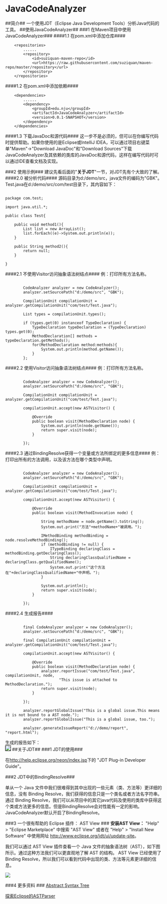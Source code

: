 # JavaCodeAnalyzer
##简介##
一个使用JDT（Eclipse Java Development Tools）分析Java代码的工具。
##使用JavaCodeAnalyzer##
###1 在Maven项目中使用JavaCodeAnalyzer###
####1.1 在pom.xml中添加仓库####

		<repositories>
			......
			<repository>
				<id>suziquan-maven-repo</id>
				<url>https://raw.githubusercontent.com/suziquan/maven-repo/master/repository</url>
			</repository>
		</repositories>


####1.2 在pom.xml中添加依赖####

		<dependencies>
			......
			<dependency>
				<groupId>edu.nju</groupId>
				<artifactId>JavaCodeAnalyzer</artifactId>
				<version>0.0.1-SNAPSHOT</version>
			</dependency>
		</dependencies>
####1.3 下载JavaDoc和源代码####
这一步不是必须的，但可以在你编写代码时提供帮助。如果你使用的是Eclipse或IntelliJ IDEA，可以通过项目右键菜单"Maven"->"Download JavaDoc"和"Download Sources"下载JavaCodeAnalyzer及其依赖的类库的JavaDoc和源代码，这样在编写代码时可以通过IDE查看文档及实现。

###2 使用示例###
建议先看后面的"<strong>关于JDT</strong>"一节，对JDT先有个大致的了解。
####2.0 被分析代码####
源码目录为d:/demo/src，java文件的编码为"GBK"。Test.java在d:/demo/src/com/test目录下，其内容如下：
<pre><code>
package com.test;

import java.util.*;

public class Test{
	
	public void method1(){
		List list = new ArrayList();
		list.forEach((e)->System.out.println(e));
	}
	
	public String method2(){
		return null;
	}
	
}</code></pre>
####2.1 不使用Visitor访问抽象语法树结点####
例：打印所有方法名称。
<pre><code>			
		CodeAnalyzer analyzer = new CodeAnalyzer();
		analyzer.setSourcePath("d:/demo/src", "GBK");
		
		CompilationUnit compilationUnit = analyzer.getCompilationUnit("com/test/Test.java");
		
		List<?> types = compilationUnit.types();
		
		if (types.get(0) instanceof TypeDeclaration) {
			TypeDeclaration typeDeclaration = (TypeDeclaration) types.get(0);
			MethodDeclaration[] methods = typeDeclaration.getMethods();
			for(MethodDeclaration method:methods){
				System.out.println(method.getName());
			}
		};
</code></pre>
####2.2 使用Visitor访问抽象语法树结点####
例：打印所有方法名称。
<pre><code>			
		CodeAnalyzer analyzer = new CodeAnalyzer();
		analyzer.setSourcePath("d:/demo/src", "GBK");
		
		CompilationUnit compilationUnit = analyzer.getCompilationUnit("com/test/Test.java");
		
		compilationUnit.accept(new ASTVisitor() {

			@Override
			public boolean visit(MethodDeclaration node) {
				System.out.println(node.getName());
				return super.visit(node);
			}
			
		});
</code></pre>
####2.3 通过BindingResolve获得一个变量或方法所绑定的更多信息####
例：打印出所有的方法调用，以及该方法在哪个类型中声明。
<pre><code>			
		CodeAnalyzer analyzer = new CodeAnalyzer();
		analyzer.setSourcePath("d:/demo/src", "GBK");
		
		CompilationUnit compilationUnit = analyzer.getCompilationUnit("com/test/Test.java");
		
		compilationUnit.accept(new ASTVisitor() {

			@Override
			public boolean visit(MethodInvocation node) {
				
				String methodName = node.getName().toString();
				System.out.print("方法"+methodName+"被调用。");

				IMethodBinding methodBinding = node.resolveMethodBinding();
				if (methodBinding != null) {
					ITypeBinding declaringClass = methodBinding.getDeclaringClass();
					String declaringClassQualifiedName = declaringClass.getQualifiedName();
					System.out.print("这个方法在"+declaringClassQualifiedName+"中声明。");
				}

				System.out.println();				
				return super.visit(node);
			}
			
		});
</code></pre>
####2.4 生成报告####
<pre><code>			
		final CodeAnalyzer analyzer = new CodeAnalyzer();
		analyzer.setSourcePath("d:/demo/src", "GBK");
		
		final CompilationUnit compilationUnit = analyzer.getCompilationUnit("com/test/Test.java");
		
		compilationUnit.accept(new ASTVisitor() {

			@Override
			public boolean visit(MethodDeclaration node) {
				analyzer.reportIssue("com/test/Test.java", compilationUnit, node,
						"This issue is attached to MethodDeclaration.");
				return super.visit(node);
			}
			
		});
		
		analyzer.reportGlobalIssue("This is a global issue.This means it is not bound to a AST node.");
		analyzer.reportGlobalIssue("This is a global issue, too.");
		
		analyzer.generateIssueReport("d://demo/report", "report.html");
</code></pre>
生成的报告如下：
<br/>
 <img src="/md-res/report.png"  style="border:1px solid #000"/>
##关于JDT##
###1 JDT的使用###

在<a href="http://help.eclipse.org/neon/index.jsp">http://help.eclipse.org/neon/index.jsp</a>下的 "JDT Plug-in Developer Guide"。

###2 JDT中的BindingResolve###

单从一个 Java 文件中我们很难得到其中出现的一些元素（类、方法等）更详细的信息，没有 Binding Resolve，我们获得的信息只是一个类名或者方法名字符串。通过 Binding Resolve，我们可以从项目中的其它java代码及使用的类库中获得这个类或方法更多的信息。但是BindingResolve会对性能有一定的影响。JavaCodeAnalyzer默认开启了BindingResolve。

###3 一个很有帮助的 Eclipse 插件： AST View ###
<strong>安装AST View：</strong>
 "Help" > "Eclipse Marketplace" 中搜索 "AST View" 或者在 "Help" > "Install New Software" 中使用网址 <a>http://www.eclipse.org/jdt/ui/update-site</a>。

我们可以通过 AST View 插件查看一个 Java 文件的抽象语法树（AST），如下图所示。通过这种方法我们可以更直观地了解 AST 的结构。 AST View 已经使用了
Binding Resolve，所以我们可以看到代码中出现的类、方法等元素更详细的信息。

![](/md-res/astview.png) 

###4 更多资料 ###
<a href="http://www.eclipse.org/articles/article.php?file=Article-JavaCodeManipulation_AST/index.html ">Abstract Syntax Tree</a>

<a href="http://www.ibm.com/developerworks/cn/opensource/os-ast/index.html">探索Eclipse的ASTParser</a>